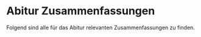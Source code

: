 # Abitur Zusammenfassungen

Folgend sind alle für das Abitur relevanten Zusammenfassungen zu finden.
